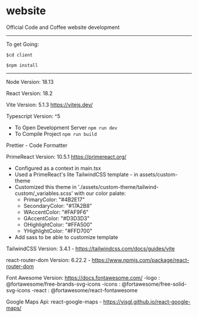 # website

Official Code and Coffee website development

---

To get Going:

`$cd client`

`$npm install`

---

Node Version: 18.13

React Version: 18.2

Vite Version: 5.1.3 https://vitejs.dev/

Typescript Version: ^5

- To Open Development Server
  `npm run dev`
- To Compile Project
  `npm run build`

Prettier - Code Formatter

PrimeReact Version: 10.5.1 https://primereact.org/

- Configured as a context in main.tsx
- Used a PrimeReact's lite TailwindCSS template - in assets/custom-theme
- Customized this theme in './assets/custom-theme/tailwind-custom/\_variables.scss' with our color palate:
  - PrimaryColor: "#4B2E17"
  - SecondaryColor: "#17A2B8"
  - WAccentColor: "#FAF9F6"
  - GAccentColor: "#D3D3D3"
  - OHighlightColor: "#FFA500"
  - YHighlightColor: "#FFD700"
- Add sass to be able to customize template

TailwindCSS Version: 3.4.1 - https://tailwindcss.com/docs/guides/vite

react-router-dom Version: 6.22.2 - https://www.npmjs.com/package/react-router-dom

Font Awesome Version: https://docs.fontawesome.com/
-logo : @fortawesome/free-brands-svg-icons
-icons : @fortawesome/free-solid-svg-icons
-react : @fortawesome/react-fontawesome

Google Maps Api: react-google-maps - https://visgl.github.io/react-google-maps/
